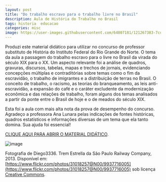 ```yaml
---
layout: post
title: "Do trabalho escravo para o trabalho livre no Brasil"
description: Aula de História do Trabalho no Brasil
tags: historia  educacao
categories: misc
image: https://user-images.githubusercontent.com/64807181/121267383-7cd44a80-c892-11eb-9a17-ee1b074d6020.png
---
```


Produzi este material didático para utilizar no concurso de professor substituto de História do Instituto Federal do Rio Grande do Norte. O tema da aula a passagem do trabalho escravo para o livre no Brasil da virada do século XIX para o XX. Um aspecto relevante foi a análise de quadros, gravuras, discursos, tabelas, mapas e trechos de jornais, evidenciando concepções múltiplas e contraditórias sobre temas como o fim da escravidão, o trabalho de imigrantes e a distribuição de terras no Brasil. O conceito de trabalho, o racismo, as teorias do branqueamento, as leis anti-escravidão, a expansão do café e o caráter excludente da modernização econômica e das relações de trabalho, foram alguns dos temas analisados a partir da ponte entre o Brasil de hoje e o de meados do século XIX. 

Esta foi a aula com mais alta nota da prova de desempenho do concurso. Agradeço a professora Ana Lunara pelas indicações de fontes históricas, quadros estatísticos e informações diversas de um tema que ela tanto domina. Sua ajuda foi essencial! 

[CLIQUE AQUI PARA ABRIR O MATERIAL DIDÁTICO](https://www.notion.so/joaogilberto/Do-trabalho-escravo-para-o-trabalho-livre-no-Brasil-19224557e8d64ea781f5697ffd333aaf). 

![image](https://user-images.githubusercontent.com/64807181/121267383-7cd44a80-c892-11eb-9a17-ee1b074d6020.png)

Fotografia de Diego3336. Trem Estrella da São Paulo Railway Company, 2013. Disponível em: [https://www.flickr.com/photos/31018257@N00/9937716005](https://www.flickr.com/photos/31018257@N00/9937716005) sob licença [Creative Commons](https://creativecommons.org/).
